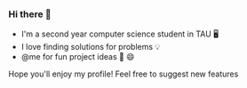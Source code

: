 ### Hi there 👋
- I'm a second year computer science student in TAU 🖥️ 
- I love finding solutions for problems 💡
- @me for fun project ideas 🤝 😄

Hope you'll enjoy my profile! Feel free to suggest new features 


